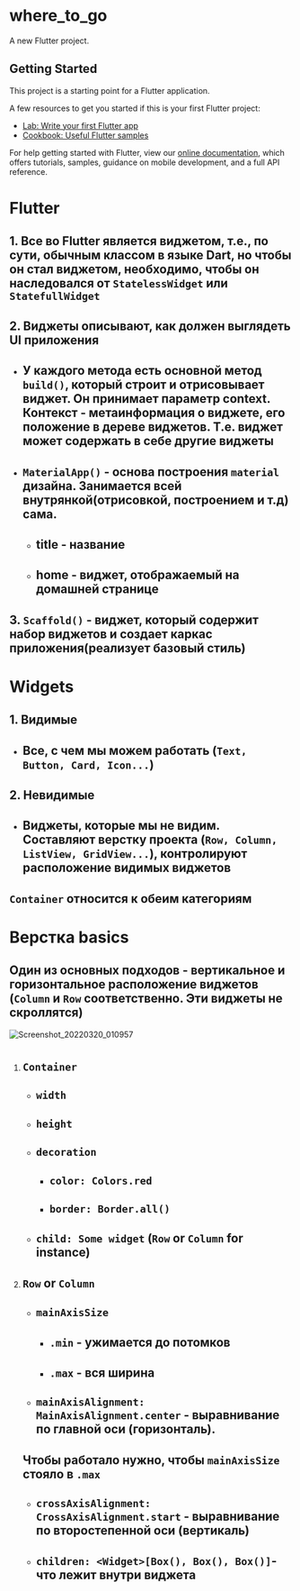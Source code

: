 # where_to_go

A new Flutter project.

## Getting Started

This project is a starting point for a Flutter application.

A few resources to get you started if this is your first Flutter project:

- [Lab: Write your first Flutter app](https://flutter.dev/docs/get-started/codelab)
- [Cookbook: Useful Flutter samples](https://flutter.dev/docs/cookbook)

For help getting started with Flutter, view our
[online documentation](https://flutter.dev/docs), which offers tutorials,
samples, guidance on mobile development, and a full API reference.

# Flutter

## 1. Все во Flutter является виджетом, т.е., по сути, обычным классом в языке Dart, но чтобы он стал виджетом, необходимо, чтобы он наследовался от `StatelessWidget` или `StatefullWidget`
## 2. Виджеты описывают, как должен выглядеть UI приложения
- ## У каждого метода есть основной метод `build()`, который строит и отрисовывает виджет. Он принимает параметр context. Контекст - метаинформация о виджете, его положение в дереве виджетов. Т.е. виджет может содержать в себе другие виджеты
- ## `MaterialApp()` - основа построения `material` дизайна. Занимается всей внутрянкой(отрисовкой, построением и т.д) сама. 
    * ## title - название
    * ## home - виджет, отображаемый на домашней странице
## 3. `Scaffold()` - виджет, который содержит набор виджетов и создает каркас приложения(реализует базовый стиль)
#
# Widgets
## 1. Видимые
   - ## Все, с чем мы можем работать (`Text, Button, Card, Icon...`)
## 2. Невидимые
   - ## Виджеты, которые мы не видим. Составляют верстку проекта (`Row, Column, ListView, GridView...`), контролируют расположение видимых виджетов
## `Container` относится к обеим категориям
#
# Верстка basics
## Один из основных подходов - вертикальное и горизонтальное расположение виджетов (`Column` и `Row` соответственно. Эти виджеты не скроллятся)
![Screenshot_20220320_010957](https://user-images.githubusercontent.com/73302906/159126636-5964c373-72fa-4e39-abb9-2350047c168d.png)
#
 1. ## `Container`
    - ## `width`
    - ## `height`
    - ## `decoration`
        * ## `color: Colors.red`
        * ## `border: Border.all()`
    - ## `child: Some widget` (`Row` or `Column` for instance)
2. ## `Row` or `Column`
    - ## `mainAxisSize`
        * ## `.min` - ужимается до потомков
        * ## `.max` - вся ширина
    - ## `mainAxisAlignment: MainAxisAlignment.center` - выравнивание по главной оси (горизонталь).
     ## Чтобы работало нужно, чтобы `mainAxisSize` стояло в `.max`
    - ## `crossAxisAlignment: CrossAxisAlignment.start` - выравнивание по второстепенной оси (вертикаль)
    - ## `children: <Widget>[Box(), Box(), Box()]`- что лежит внутри виджета
